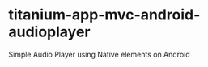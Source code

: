 titanium-app-mvc-android-audioplayer
====================================

Simple Audio Player using Native elements on Android
